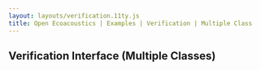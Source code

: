 ```yaml
---
layout: layouts/verification.11ty.js
title: Open Ecoacoustics | Examples | Verification | Multiple Class
---
```


<h2 class="grid-title">Verification Interface (Multiple Classes)</h2>

<oe-verification-grid id="verification-grid" grid-size="5">
  <oe-verification verified="true" shortcut="Y"></oe-verification>
  <oe-verification verified="false" shortcut="N"></oe-verification>

  <oe-data-source slot="data-source" for="verification-grid" src="/public/grid-items.json" local>
  </oe-data-source>
</oe-verification-grid>
